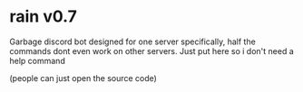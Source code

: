 # rain v0.7
Garbage discord bot designed for one server specifically, half the commands dont even work on other servers. Just put here so i don't need a help command 
<p> <size=10%>(people can just open the source code)</size> </p>
